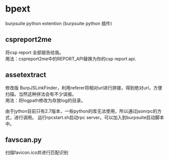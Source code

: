 # bpext
burpsuite python extention (burpsuite python 插件)


## cspreport2me
将csp report 全部报告给我。  
用法：cspreport2me中的REPORT_API替换为你的csp report api.

## assetextract
修改版 BurpJSLinkFinder，利用referer将相对url进行拼接，得到绝对url，方便扫描。当然这种拼法会有不少误报。  
用法：将logpath修改为存放log的目录。


由于jython目前只有2.7版本，一些python的库无法使用，所以通过jsonrpc的方式，进行调用。
运行rpcstart.sh启动rpc server。可以加入到burpsuite启动脚本中。

## favscan.py
扫描favicon.ico并进行匹配识别


